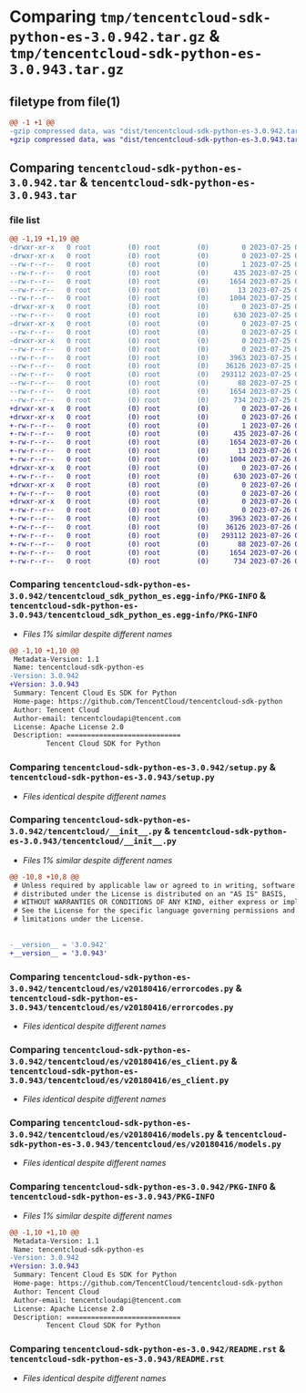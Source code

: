 # Comparing `tmp/tencentcloud-sdk-python-es-3.0.942.tar.gz` & `tmp/tencentcloud-sdk-python-es-3.0.943.tar.gz`

## filetype from file(1)

```diff
@@ -1 +1 @@
-gzip compressed data, was "dist/tencentcloud-sdk-python-es-3.0.942.tar", last modified: Tue Jul 25 04:17:55 2023, max compression
+gzip compressed data, was "dist/tencentcloud-sdk-python-es-3.0.943.tar", last modified: Wed Jul 26 00:37:17 2023, max compression
```

## Comparing `tencentcloud-sdk-python-es-3.0.942.tar` & `tencentcloud-sdk-python-es-3.0.943.tar`

### file list

```diff
@@ -1,19 +1,19 @@
-drwxr-xr-x   0 root         (0) root         (0)        0 2023-07-25 04:17:55.000000 tencentcloud-sdk-python-es-3.0.942/
-drwxr-xr-x   0 root         (0) root         (0)        0 2023-07-25 04:17:55.000000 tencentcloud-sdk-python-es-3.0.942/tencentcloud_sdk_python_es.egg-info/
--rw-r--r--   0 root         (0) root         (0)        1 2023-07-25 04:17:55.000000 tencentcloud-sdk-python-es-3.0.942/tencentcloud_sdk_python_es.egg-info/dependency_links.txt
--rw-r--r--   0 root         (0) root         (0)      435 2023-07-25 04:17:55.000000 tencentcloud-sdk-python-es-3.0.942/tencentcloud_sdk_python_es.egg-info/SOURCES.txt
--rw-r--r--   0 root         (0) root         (0)     1654 2023-07-25 04:17:55.000000 tencentcloud-sdk-python-es-3.0.942/tencentcloud_sdk_python_es.egg-info/PKG-INFO
--rw-r--r--   0 root         (0) root         (0)       13 2023-07-25 04:17:55.000000 tencentcloud-sdk-python-es-3.0.942/tencentcloud_sdk_python_es.egg-info/top_level.txt
--rw-r--r--   0 root         (0) root         (0)     1004 2023-07-25 04:17:55.000000 tencentcloud-sdk-python-es-3.0.942/setup.py
-drwxr-xr-x   0 root         (0) root         (0)        0 2023-07-25 04:17:55.000000 tencentcloud-sdk-python-es-3.0.942/tencentcloud/
--rw-r--r--   0 root         (0) root         (0)      630 2023-07-25 04:17:55.000000 tencentcloud-sdk-python-es-3.0.942/tencentcloud/__init__.py
-drwxr-xr-x   0 root         (0) root         (0)        0 2023-07-25 04:17:55.000000 tencentcloud-sdk-python-es-3.0.942/tencentcloud/es/
--rw-r--r--   0 root         (0) root         (0)        0 2023-07-25 04:17:55.000000 tencentcloud-sdk-python-es-3.0.942/tencentcloud/es/__init__.py
-drwxr-xr-x   0 root         (0) root         (0)        0 2023-07-25 04:17:55.000000 tencentcloud-sdk-python-es-3.0.942/tencentcloud/es/v20180416/
--rw-r--r--   0 root         (0) root         (0)        0 2023-07-25 04:17:55.000000 tencentcloud-sdk-python-es-3.0.942/tencentcloud/es/v20180416/__init__.py
--rw-r--r--   0 root         (0) root         (0)     3963 2023-07-25 04:17:55.000000 tencentcloud-sdk-python-es-3.0.942/tencentcloud/es/v20180416/errorcodes.py
--rw-r--r--   0 root         (0) root         (0)    36126 2023-07-25 04:17:55.000000 tencentcloud-sdk-python-es-3.0.942/tencentcloud/es/v20180416/es_client.py
--rw-r--r--   0 root         (0) root         (0)   293112 2023-07-25 04:17:55.000000 tencentcloud-sdk-python-es-3.0.942/tencentcloud/es/v20180416/models.py
--rw-r--r--   0 root         (0) root         (0)       88 2023-07-25 04:17:55.000000 tencentcloud-sdk-python-es-3.0.942/setup.cfg
--rw-r--r--   0 root         (0) root         (0)     1654 2023-07-25 04:17:55.000000 tencentcloud-sdk-python-es-3.0.942/PKG-INFO
--rw-r--r--   0 root         (0) root         (0)      734 2023-07-25 04:17:55.000000 tencentcloud-sdk-python-es-3.0.942/README.rst
+drwxr-xr-x   0 root         (0) root         (0)        0 2023-07-26 00:37:17.000000 tencentcloud-sdk-python-es-3.0.943/
+drwxr-xr-x   0 root         (0) root         (0)        0 2023-07-26 00:37:17.000000 tencentcloud-sdk-python-es-3.0.943/tencentcloud_sdk_python_es.egg-info/
+-rw-r--r--   0 root         (0) root         (0)        1 2023-07-26 00:37:17.000000 tencentcloud-sdk-python-es-3.0.943/tencentcloud_sdk_python_es.egg-info/dependency_links.txt
+-rw-r--r--   0 root         (0) root         (0)      435 2023-07-26 00:37:17.000000 tencentcloud-sdk-python-es-3.0.943/tencentcloud_sdk_python_es.egg-info/SOURCES.txt
+-rw-r--r--   0 root         (0) root         (0)     1654 2023-07-26 00:37:17.000000 tencentcloud-sdk-python-es-3.0.943/tencentcloud_sdk_python_es.egg-info/PKG-INFO
+-rw-r--r--   0 root         (0) root         (0)       13 2023-07-26 00:37:17.000000 tencentcloud-sdk-python-es-3.0.943/tencentcloud_sdk_python_es.egg-info/top_level.txt
+-rw-r--r--   0 root         (0) root         (0)     1004 2023-07-26 00:37:17.000000 tencentcloud-sdk-python-es-3.0.943/setup.py
+drwxr-xr-x   0 root         (0) root         (0)        0 2023-07-26 00:37:17.000000 tencentcloud-sdk-python-es-3.0.943/tencentcloud/
+-rw-r--r--   0 root         (0) root         (0)      630 2023-07-26 00:37:17.000000 tencentcloud-sdk-python-es-3.0.943/tencentcloud/__init__.py
+drwxr-xr-x   0 root         (0) root         (0)        0 2023-07-26 00:37:17.000000 tencentcloud-sdk-python-es-3.0.943/tencentcloud/es/
+-rw-r--r--   0 root         (0) root         (0)        0 2023-07-26 00:37:17.000000 tencentcloud-sdk-python-es-3.0.943/tencentcloud/es/__init__.py
+drwxr-xr-x   0 root         (0) root         (0)        0 2023-07-26 00:37:17.000000 tencentcloud-sdk-python-es-3.0.943/tencentcloud/es/v20180416/
+-rw-r--r--   0 root         (0) root         (0)        0 2023-07-26 00:37:17.000000 tencentcloud-sdk-python-es-3.0.943/tencentcloud/es/v20180416/__init__.py
+-rw-r--r--   0 root         (0) root         (0)     3963 2023-07-26 00:37:17.000000 tencentcloud-sdk-python-es-3.0.943/tencentcloud/es/v20180416/errorcodes.py
+-rw-r--r--   0 root         (0) root         (0)    36126 2023-07-26 00:37:17.000000 tencentcloud-sdk-python-es-3.0.943/tencentcloud/es/v20180416/es_client.py
+-rw-r--r--   0 root         (0) root         (0)   293112 2023-07-26 00:37:17.000000 tencentcloud-sdk-python-es-3.0.943/tencentcloud/es/v20180416/models.py
+-rw-r--r--   0 root         (0) root         (0)       88 2023-07-26 00:37:17.000000 tencentcloud-sdk-python-es-3.0.943/setup.cfg
+-rw-r--r--   0 root         (0) root         (0)     1654 2023-07-26 00:37:17.000000 tencentcloud-sdk-python-es-3.0.943/PKG-INFO
+-rw-r--r--   0 root         (0) root         (0)      734 2023-07-26 00:37:17.000000 tencentcloud-sdk-python-es-3.0.943/README.rst
```

### Comparing `tencentcloud-sdk-python-es-3.0.942/tencentcloud_sdk_python_es.egg-info/PKG-INFO` & `tencentcloud-sdk-python-es-3.0.943/tencentcloud_sdk_python_es.egg-info/PKG-INFO`

 * *Files 1% similar despite different names*

```diff
@@ -1,10 +1,10 @@
 Metadata-Version: 1.1
 Name: tencentcloud-sdk-python-es
-Version: 3.0.942
+Version: 3.0.943
 Summary: Tencent Cloud Es SDK for Python
 Home-page: https://github.com/TencentCloud/tencentcloud-sdk-python
 Author: Tencent Cloud
 Author-email: tencentcloudapi@tencent.com
 License: Apache License 2.0
 Description: ============================
         Tencent Cloud SDK for Python
```

### Comparing `tencentcloud-sdk-python-es-3.0.942/setup.py` & `tencentcloud-sdk-python-es-3.0.943/setup.py`

 * *Files identical despite different names*

### Comparing `tencentcloud-sdk-python-es-3.0.942/tencentcloud/__init__.py` & `tencentcloud-sdk-python-es-3.0.943/tencentcloud/__init__.py`

 * *Files 1% similar despite different names*

```diff
@@ -10,8 +10,8 @@
 # Unless required by applicable law or agreed to in writing, software
 # distributed under the License is distributed on an "AS IS" BASIS,
 # WITHOUT WARRANTIES OR CONDITIONS OF ANY KIND, either express or implied.
 # See the License for the specific language governing permissions and
 # limitations under the License.
 
 
-__version__ = '3.0.942'
+__version__ = '3.0.943'
```

### Comparing `tencentcloud-sdk-python-es-3.0.942/tencentcloud/es/v20180416/errorcodes.py` & `tencentcloud-sdk-python-es-3.0.943/tencentcloud/es/v20180416/errorcodes.py`

 * *Files identical despite different names*

### Comparing `tencentcloud-sdk-python-es-3.0.942/tencentcloud/es/v20180416/es_client.py` & `tencentcloud-sdk-python-es-3.0.943/tencentcloud/es/v20180416/es_client.py`

 * *Files identical despite different names*

### Comparing `tencentcloud-sdk-python-es-3.0.942/tencentcloud/es/v20180416/models.py` & `tencentcloud-sdk-python-es-3.0.943/tencentcloud/es/v20180416/models.py`

 * *Files identical despite different names*

### Comparing `tencentcloud-sdk-python-es-3.0.942/PKG-INFO` & `tencentcloud-sdk-python-es-3.0.943/PKG-INFO`

 * *Files 1% similar despite different names*

```diff
@@ -1,10 +1,10 @@
 Metadata-Version: 1.1
 Name: tencentcloud-sdk-python-es
-Version: 3.0.942
+Version: 3.0.943
 Summary: Tencent Cloud Es SDK for Python
 Home-page: https://github.com/TencentCloud/tencentcloud-sdk-python
 Author: Tencent Cloud
 Author-email: tencentcloudapi@tencent.com
 License: Apache License 2.0
 Description: ============================
         Tencent Cloud SDK for Python
```

### Comparing `tencentcloud-sdk-python-es-3.0.942/README.rst` & `tencentcloud-sdk-python-es-3.0.943/README.rst`

 * *Files identical despite different names*

